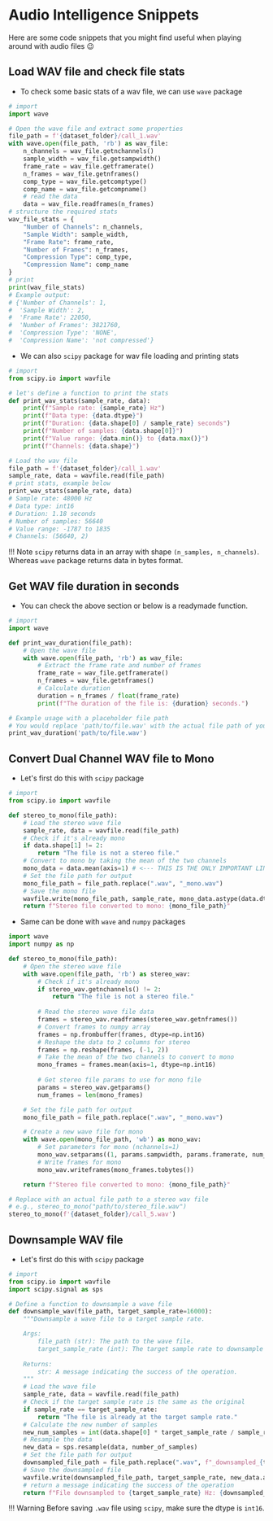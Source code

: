 Audio Intelligence Snippets
========================

Here are some code snippets that you might find useful when playing around with audio files 😉

## Load WAV file and check file stats

- To check some basic stats of a wav file, we can use `wave` package
  
``` python linenums="1"
# import
import wave

# Open the wave file and extract some properties
file_path = f'{dataset_folder}/call_1.wav'
with wave.open(file_path, 'rb') as wav_file:
    n_channels = wav_file.getnchannels()
    sample_width = wav_file.getsampwidth()
    frame_rate = wav_file.getframerate()
    n_frames = wav_file.getnframes()
    comp_type = wav_file.getcomptype()
    comp_name = wav_file.getcompname()
    # read the data 
    data = wav_file.readframes(n_frames)
# structure the required stats
wav_file_stats = {
    "Number of Channels": n_channels,
    "Sample Width": sample_width,
    "Frame Rate": frame_rate,
    "Number of Frames": n_frames,
    "Compression Type": comp_type,
    "Compression Name": comp_name
}
# print
print(wav_file_stats)
# Example output: 
# {'Number of Channels': 1,
#  'Sample Width': 2,
#  'Frame Rate': 22050,
#  'Number of Frames': 3821760,
#  'Compression Type': 'NONE',
#  'Compression Name': 'not compressed'}
```

- We can also `scipy` package for wav file loading and printing stats

``` python linenums="1"
# import
from scipy.io import wavfile

# let's define a function to print the stats
def print_wav_stats(sample_rate, data):
    print(f"Sample rate: {sample_rate} Hz")
    print(f"Data type: {data.dtype}")
    print(f"Duration: {data.shape[0] / sample_rate} seconds")
    print(f"Number of samples: {data.shape[0]}")
    print(f"Value range: {data.min()} to {data.max()}")
    print(f"Channels: {data.shape}")

# Load the wav file
file_path = f'{dataset_folder}/call_1.wav'
sample_rate, data = wavfile.read(file_path)
# print stats, example below
print_wav_stats(sample_rate, data) 
# Sample rate: 48000 Hz
# Data type: int16
# Duration: 1.18 seconds
# Number of samples: 56640
# Value range: -1787 to 1835
# Channels: (56640, 2)
``` 

!!! Note
    `scipy` returns data in an array with shape `(n_samples, n_channels)`. Whereas `wave` package returns data in bytes format.


## Get WAV file duration in seconds

- You can check the above section or below is a readymade function.

``` python linenums="1"
# import 
import wave

def print_wav_duration(file_path):
    # Open the wave file
    with wave.open(file_path, 'rb') as wav_file:
        # Extract the frame rate and number of frames
        frame_rate = wav_file.getframerate()
        n_frames = wav_file.getnframes()
        # Calculate duration
        duration = n_frames / float(frame_rate)
        print(f"The duration of the file is: {duration} seconds.")

# Example usage with a placeholder file path
# You would replace 'path/to/file.wav' with the actual file path of your .wav file
print_wav_duration('path/to/file.wav')
```

## Convert Dual Channel WAV file to Mono

- Let's first do this with `scipy` package

``` python linenums="1"
# import
from scipy.io import wavfile

def stereo_to_mono(file_path):
    # Load the stereo wave file
    sample_rate, data = wavfile.read(file_path)
    # Check if it's already mono
    if data.shape[1] != 2:
        return "The file is not a stereo file."
    # Convert to mono by taking the mean of the two channels
    mono_data = data.mean(axis=1) # <--- THIS IS THE ONLY IMPORTANT LINE
    # Set the file path for output
    mono_file_path = file_path.replace(".wav", "_mono.wav")
    # Save the mono file
    wavfile.write(mono_file_path, sample_rate, mono_data.astype(data.dtype))
    return f"Stereo file converted to mono: {mono_file_path}"
```

- Same can be done with `wave` and `numpy` packages

``` python linenums="1"
import wave
import numpy as np

def stereo_to_mono(file_path):
    # Open the stereo wave file
    with wave.open(file_path, 'rb') as stereo_wav:
        # Check if it's already mono
        if stereo_wav.getnchannels() != 2:
            return "The file is not a stereo file."
        
        # Read the stereo wave file data
        frames = stereo_wav.readframes(stereo_wav.getnframes())
        # Convert frames to numpy array
        frames = np.frombuffer(frames, dtype=np.int16)
        # Reshape the data to 2 columns for stereo
        frames = np.reshape(frames, (-1, 2))
        # Take the mean of the two channels to convert to mono
        mono_frames = frames.mean(axis=1, dtype=np.int16)
        
        # Get stereo file params to use for mono file
        params = stereo_wav.getparams()
        num_frames = len(mono_frames)

    # Set the file path for output
    mono_file_path = file_path.replace(".wav", "_mono.wav")

    # Create a new wave file for mono
    with wave.open(mono_file_path, 'wb') as mono_wav:
        # Set parameters for mono (nchannels=1)
        mono_wav.setparams((1, params.sampwidth, params.framerate, num_frames, params.comptype, params.compname))
        # Write frames for mono
        mono_wav.writeframes(mono_frames.tobytes())

    return f"Stereo file converted to mono: {mono_file_path}"

# Replace with an actual file path to a stereo wav file
# e.g., stereo_to_mono("path/to/stereo_file.wav")
stereo_to_mono(f'{dataset_folder}/call_5.wav')
```

## Downsample WAV file

- Let's first do this with `scipy` package

``` python linenums="1"
# import
from scipy.io import wavfile
import scipy.signal as sps

# Define a function to downsample a wave file
def downsample_wav(file_path, target_sample_rate=16000):
    """Downsample a wave file to a target sample rate.

    Args:
        file_path (str): The path to the wave file.
        target_sample_rate (int): The target sample rate to downsample to.
    
    Returns:
        str: A message indicating the success of the operation.
    """
    # Load the wave file
    sample_rate, data = wavfile.read(file_path)
    # Check if the target sample rate is the same as the original
    if sample_rate == target_sample_rate:
        return "The file is already at the target sample rate."
    # Calculate the new number of samples
    new_num_samples = int(data.shape[0] * target_sample_rate / sample_rate)
    # Resample the data
    new_data = sps.resample(data, number_of_samples)
    # Set the file path for output
    downsampled_file_path = file_path.replace(".wav", f"_downsampled_{target_sample_rate}.wav")
    # Save the downsampled file
    wavfile.write(downsampled_file_path, target_sample_rate, new_data.astype(data.dtype))
    # return a message indicating the success of the operation
    return f"File downsampled to {target_sample_rate} Hz: {downsampled_file_path}"
```

!!! Warning
    Before saving `.wav` file using `scipy`, make sure the dtype is `int16`. 